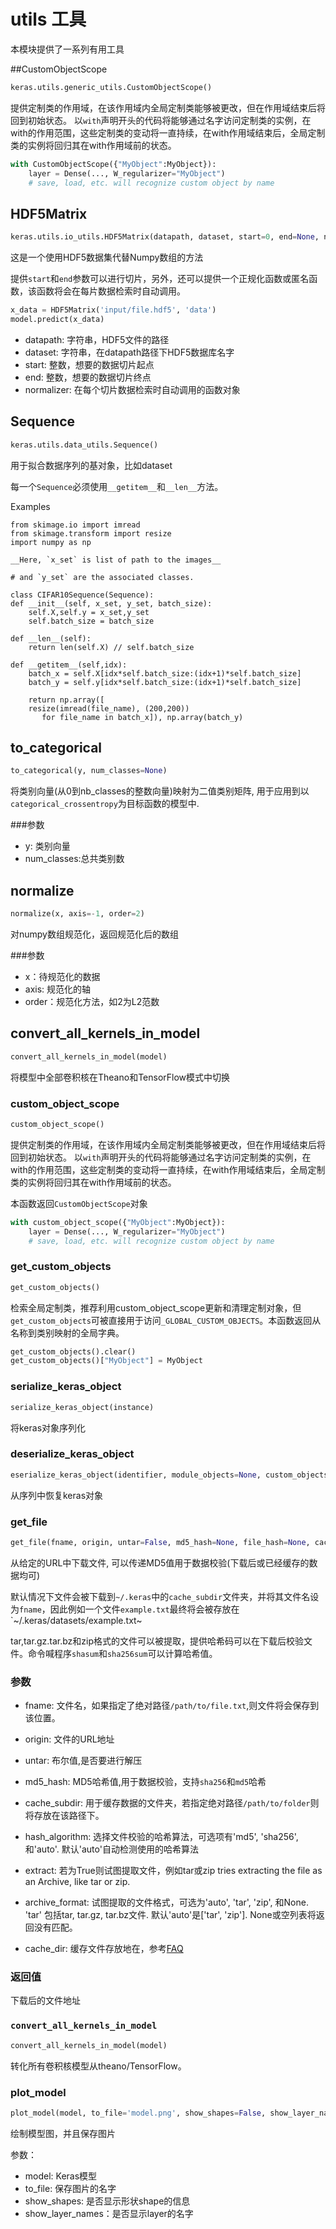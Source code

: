 # utils 工具

本模块提供了一系列有用工具


##CustomObjectScope
```python
keras.utils.generic_utils.CustomObjectScope()
```
提供定制类的作用域，在该作用域内全局定制类能够被更改，但在作用域结束后将回到初始状态。
以```with```声明开头的代码将能够通过名字访问定制类的实例，在with的作用范围，这些定制类的变动将一直持续，在with作用域结束后，全局定制类的实例将回归其在with作用域前的状态。

```python
with CustomObjectScope({"MyObject":MyObject}):
    layer = Dense(..., W_regularizer="MyObject")
    # save, load, etc. will recognize custom object by name
```

## HDF5Matrix

```python
keras.utils.io_utils.HDF5Matrix(datapath, dataset, start=0, end=None, normalizer=None)
```

这是一个使用HDF5数据集代替Numpy数组的方法

提供```start```和```end```参数可以进行切片，另外，还可以提供一个正规化函数或匿名函数，该函数将会在每片数据检索时自动调用。

```python
x_data = HDF5Matrix('input/file.hdf5', 'data')
model.predict(x_data)
```

* datapath: 字符串，HDF5文件的路径
* dataset: 字符串，在datapath路径下HDF5数据库名字
* start: 整数，想要的数据切片起点
* end: 整数，想要的数据切片终点
* normalizer: 在每个切片数据检索时自动调用的函数对象

## Sequence

```python
keras.utils.data_utils.Sequence()
```
用于拟合数据序列的基对象，比如dataset

每一个`Sequence`必须使用`__getitem__`和`__len__`方法。

Examples

```
from skimage.io import imread
from skimage.transform import resize
import numpy as np

__Here, `x_set` is list of path to the images__

# and `y_set` are the associated classes.

class CIFAR10Sequence(Sequence):
def __init__(self, x_set, y_set, batch_size):
    self.X,self.y = x_set,y_set
    self.batch_size = batch_size

def __len__(self):
    return len(self.X) // self.batch_size

def __getitem__(self,idx):
    batch_x = self.X[idx*self.batch_size:(idx+1)*self.batch_size]
    batch_y = self.y[idx*self.batch_size:(idx+1)*self.batch_size]

    return np.array([
    resize(imread(file_name), (200,200))
       for file_name in batch_x]), np.array(batch_y)
```

## to_categorical
```python
to_categorical(y, num_classes=None)
```

将类别向量(从0到nb_classes的整数向量)映射为二值类别矩阵, 用于应用到以`categorical_crossentropy`为目标函数的模型中.

###参数

* y: 类别向量
* num_classes:总共类别数

## normalize
```python
normalize(x, axis=-1, order=2)
```

对numpy数组规范化，返回规范化后的数组

###参数
* x：待规范化的数据
* axis: 规范化的轴
* order：规范化方法，如2为L2范数


## convert_all_kernels_in_model
```python
convert_all_kernels_in_model(model)
```

将模型中全部卷积核在Theano和TensorFlow模式中切换



### custom_object_scope
```python
custom_object_scope()
```
提供定制类的作用域，在该作用域内全局定制类能够被更改，但在作用域结束后将回到初始状态。
以```with```声明开头的代码将能够通过名字访问定制类的实例，在with的作用范围，这些定制类的变动将一直持续，在with作用域结束后，全局定制类的实例将回归其在with作用域前的状态。

本函数返回```CustomObjectScope```对象

```python
with custom_object_scope({"MyObject":MyObject}):
	layer = Dense(..., W_regularizer="MyObject")
	# save, load, etc. will recognize custom object by name
```

### get_custom_objects
```python
get_custom_objects()
```

检索全局定制类，推荐利用custom_object_scope更新和清理定制对象，但```get_custom_objects```可被直接用于访问```_GLOBAL_CUSTOM_OBJECTS```。本函数返回从名称到类别映射的全局字典。

```python
get_custom_objects().clear()
get_custom_objects()["MyObject"] = MyObject
```

### serialize_keras_object
```python
serialize_keras_object(instance)
```
将keras对象序列化

### deserialize_keras_object
```python
eserialize_keras_object(identifier, module_objects=None, custom_objects=None, printable_module_name='object')
```
从序列中恢复keras对象

### get_file

```python
get_file(fname, origin, untar=False, md5_hash=None, file_hash=None, cache_subdir='datasets', hash_algorithm='auto', extract=False, archive_format='auto', cache_dir=None)
```

从给定的URL中下载文件, 可以传递MD5值用于数据校验(下载后或已经缓存的数据均可)

默认情况下文件会被下载到`~/.keras`中的`cache_subdir`文件夹，并将其文件名设为`fname`，因此例如一个文件`example.txt`最终将会被存放在`~/.keras/datasets/example.txt~

tar,tar.gz.tar.bz和zip格式的文件可以被提取，提供哈希码可以在下载后校验文件。命令喊程序`shasum`和`sha256sum`可以计算哈希值。


### 参数

* fname: 文件名，如果指定了绝对路径`/path/to/file.txt`,则文件将会保存到该位置。

* origin: 文件的URL地址

* untar: 布尔值,是否要进行解压

* md5_hash: MD5哈希值,用于数据校验，支持`sha256`和`md5`哈希

* cache_subdir: 用于缓存数据的文件夹，若指定绝对路径`/path/to/folder`则将存放在该路径下。

* hash_algorithm: 选择文件校验的哈希算法，可选项有'md5', 'sha256', 和'auto'. 默认'auto'自动检测使用的哈希算法
* extract: 若为True则试图提取文件，例如tar或zip tries extracting the file as an Archive, like tar or zip.
* archive_format: 试图提取的文件格式，可选为'auto', 'tar', 'zip', 和None. 'tar' 包括tar, tar.gz, tar.bz文件. 默认'auto'是['tar', 'zip']. None或空列表将返回没有匹配。 
* cache_dir: 缓存文件存放地在，参考[FAQ](for_beginners/FAQ/#where_config)
### 返回值

下载后的文件地址

### `convert_all_kernels_in_model`
```python
convert_all_kernels_in_model(model)
```
转化所有卷积核模型从theano/TensorFlow。

### plot_model
```python
plot_model(model, to_file='model.png', show_shapes=False, show_layer_names=True)
```
绘制模型图，并且保存图片

参数：
* model: Keras模型
* to_file: 保存图片的名字
* show_shapes: 是否显示形状shape的信息
* show_layer_names：是否显示layer的名字